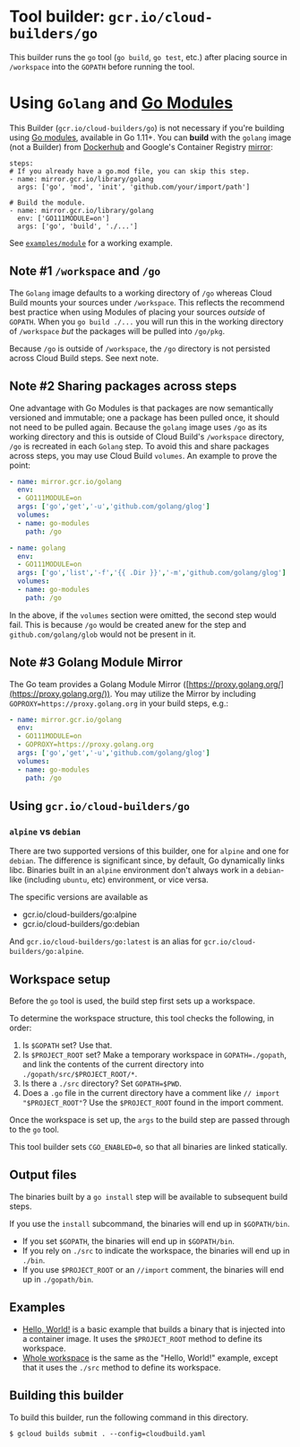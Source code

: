 # Tool builder: `gcr.io/cloud-builders/go`

This builder runs the `go` tool (`go build`, `go test`, etc.)
after placing source in `/workspace` into the `GOPATH` before
running the tool.

# Using `Golang` and [Go Modules](https://github.com/golang/go/wiki/Modules)

This Builder (`gcr.io/cloud-builders/go`) is not necessary if you're building using
[Go modules](https://github.com/golang/go/wiki/Modules), available
in Go 1.11+. You can **build** with the `golang` image (not a Builder) from [Dockerhub](hub.docker.com/library/golang) and Google's Container Registry [mirror](mirror.gcr.io/library/golang):

```
steps:
# If you already have a go.mod file, you can skip this step.
- name: mirror.gcr.io/library/golang
  args: ['go', 'mod', 'init', 'github.com/your/import/path']

# Build the module.
- name: mirror.gcr.io/library/golang
  env: ['GO111MODULE=on']
  args: ['go', 'build', './...']
```

See [`examples/module`](https://github.com/GoogleCloudPlatform/cloud-builders/tree/master/go/examples/module)
for a working example.

## Note #1 `/workspace` and `/go`
The `Golang` image defaults to a working directory of `/go` whereas Cloud Build mounts your sources under `/workspace`. This reflects the recommend best practice when using Modules of placing your sources *outside* of `GOPATH`. When you `go build ./...` you will run this in the working directory of `/workspace` *but* the packages will be pulled into `/go/pkg`.

Because `/go` is outside of `/workspace`, the `/go` directory is not persisted across Cloud Build steps. See next note.

## Note #2 Sharing packages across steps

One advantage with Go Modules is that packages are now semantically versioned and immutable; one a package has been pulled once, it should not need to be pulled again. Because the `golang` image uses `/go` as its working directory and this is outside of Cloud Build's `/workspace` directory, `/go` is recreated in each `Golang` step. To avoid this and share packages across steps, you may use Cloud Build `volumes`. An example to prove the point:

```YAML
- name: mirror.gcr.io/golang
  env:
  - GO111MODULE=on
  args: ['go','get','-u','github.com/golang/glog']
  volumes:
  - name: go-modules
    path: /go

- name: golang
  env:
  - GO111MODULE=on
  args: ['go','list','-f','{{ .Dir }}','-m','github.com/golang/glog']
  volumes:
  - name: go-modules
    path: /go
```
In the above, if the `volumes` section were omitted, the second step would fail. This is because `/go` would be created anew for the step and `github.com/golang/glob` would not be present in it.

## Note #3 Golang Module Mirror

The Go team provides a Golang Module Mirror ([https://proxy.golang.org/](https://proxy.golang.org/)). You may utilize the Mirror by including `GOPROXY=https://proxy.golang.org` in your build steps, e.g.:
```YAML
- name: mirror.gcr.io/golang
  env:
  - GO111MODULE=on
  - GOPROXY=https://proxy.golang.org
  args: ['go','get','-u','github.com/golang/glog']
  volumes:
  - name: go-modules
    path: /go

```

## Using `gcr.io/cloud-builders/go`

### `alpine` vs `debian`

There are two supported versions of this builder, one for `alpine` and one for
`debian`. The difference is significant since, by default, Go dynamically links
libc. Binaries built in an `alpine` environment don't always work in a
`debian`-like (including `ubuntu`, etc) environment, or vice versa.

The specific versions are available as

  - gcr.io/cloud-builders/go:alpine
  - gcr.io/cloud-builders/go:debian

And `gcr.io/cloud-builders/go:latest` is an alias for
`gcr.io/cloud-builders/go:alpine`.

## Workspace setup

Before the `go` tool is used, the build step first sets up a workspace.

To determine the workspace structure, this tool checks the following, in order:

1.  Is `$GOPATH` set? Use that.
2.  Is `$PROJECT_ROOT` set? Make a temporary workspace in `GOPATH=./gopath`, and
    link the contents of the current directory into
    `./gopath/src/$PROJECT_ROOT/*`.
3.  Is there a `./src` directory? Set `GOPATH=$PWD`.
4.  Does a `.go` file in the current directory have a comment like `// import
    "$PROJECT_ROOT"`? Use the `$PROJECT_ROOT` found in the import comment.

Once the workspace is set up, the `args` to the build step are passed through to
the `go` tool.

This tool builder sets `CGO_ENABLED=0`, so that all binaries are linked statically.

## Output files

The binaries built by a `go install` step will be available to subsequent build
steps.

If you use the `install` subcommand, the binaries will end up in `$GOPATH/bin`.

*   If you set `$GOPATH`, the binaries will end up in `$GOPATH/bin`.
*   If you rely on `./src` to indicate the workspace, the binaries will end up
    in `./bin`.
*   If you use `$PROJECT_ROOT` or an `//import` comment, the binaries will end
    up in `./gopath/bin`.

## Examples

-   [Hello, World!](examples/hello_world) is a basic example that builds a
    binary that is injected into a container image. It uses the `$PROJECT_ROOT`
    method to define its workspace.
-   [Whole workspace](examples/whole_workspace) is the same as the "Hello,
    World!" example, except that it uses the `./src` method to define its
    workspace.

## Building this builder

To build this builder, run the following command in this directory.

    $ gcloud builds submit . --config=cloudbuild.yaml
